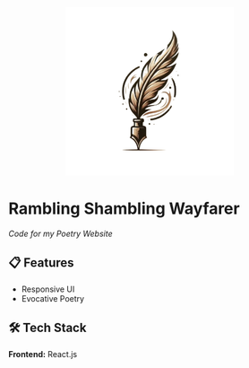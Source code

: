 <p align="center">
  <img src="./src/components/images/Logo.png" alt="Logo" height="300"/>
</p>


# Rambling Shambling Wayfarer
*Code for my Poetry Website*


## 📋 Features
- Responsive UI
- Evocative Poetry


## 🛠️ Tech Stack
**Frontend:** React.js  
